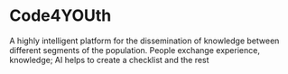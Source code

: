 # Code4YOUth
A highly intelligent platform for the dissemination of knowledge between different segments of the population. People exchange experience, knowledge; AI helps to create a checklist and the rest
